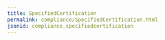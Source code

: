 ```yaml
---
title: SpecifiedCertification
permalink: compliance/SpecifiedCertification.html
jsonid: compliance_specifiedcertification
---
```

